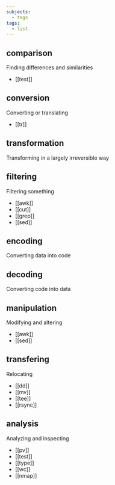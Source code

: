 ```yaml
---
subjects:
  - tags
tags:
  - list
---
```


## comparison
Finding differences and similarities

- [[test]]

## conversion
Converting or translating

- [[tr]]

## transformation
Transforming in a largely irreversible way

## filtering
Filtering something

- [[awk]]
- [[cut]]
- [[grep]]
- [[sed]]

## encoding
Converting data into code

## decoding
Converting code into data

## manipulation
Modifying and altering

- [[awk]]
- [[sed]]

## transfering
Relocating

- [[dd]]
- [[mv]]
- [[tee]]
- [[rsync]]

## analysis
Analyzing and inspecting

- [[pv]]
- [[test]]
- [[type]]
- [[wc]]
- [[nmap]]